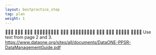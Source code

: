 ```yaml
---
layout: bestpractice_step
tag: plan
weight: 1
---
```

􏰣􏰁􏰏 􏰐􏰈􏰂 􏰂􏰗􏰓 􏰏􏰍􏰐􏰌􏰓􏰖􏰖􏰓􏰖 􏰁􏰑􏰥 􏰍􏰓􏰖􏰐􏰈􏰍􏰌􏰓􏰖 􏰦􏰐􏰍 􏰂􏰗􏰓 􏰓􏰑􏰎􏰍􏰓 􏰥􏰁􏰂􏰁 Use text from page 2 and 3. https://www.dataone.org/sites/all/documents/DataONE-PPSR-DataManagementGuide.pdf
